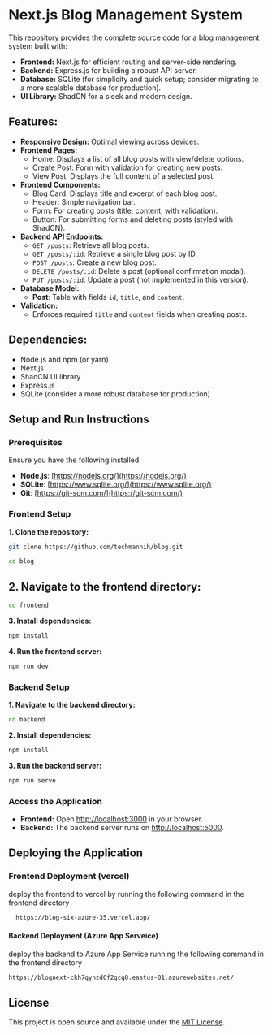 # Next.js Blog Management System

This repository provides the complete source code for a blog management system built with:

* **Frontend:** Next.js for efficient routing and server-side rendering.
* **Backend:** Express.js for building a robust API server.
* **Database:** SQLite (for simplicity and quick setup; consider migrating to a more scalable database for production).
* **UI Library:** ShadCN for a sleek and modern design.

## Features:

* **Responsive Design:** Optimal viewing across devices.
* **Frontend Pages:**
    * Home: Displays a list of all blog posts with view/delete options.
    * Create Post: Form with validation for creating new posts.
    * View Post: Displays the full content of a selected post.
* **Frontend Components:**
    * Blog Card: Displays title and excerpt of each blog post.
    * Header: Simple navigation bar.
    * Form: For creating posts (title, content, with validation).
    * Button: For submitting forms and deleting posts (styled with ShadCN).
* **Backend API Endpoints:**
    * `GET /posts`: Retrieve all blog posts.
    * `GET /posts/:id`: Retrieve a single blog post by ID.
    * `POST /posts`: Create a new blog post.
    * `DELETE /posts/:id`: Delete a post (optional confirmation modal).
    * `PUT /posts/:id`: Update a post (not implemented in this version).
* **Database Model:**
    * **Post**: Table with fields `id`, `title`, and `content`.
* **Validation:**
    * Enforces required `title` and `content` fields when creating posts.

## Dependencies:

* Node.js and npm (or yarn)
* Next.js
* ShadCN UI library
* Express.js
* SQLite (consider a more robust database for production)

## Setup and Run Instructions

### Prerequisites

Ensure you have the following installed:

- **Node.js**: [https://nodejs.org/](https://nodejs.org/)
- **SQLite**: [https://www.sqlite.org/](https://www.sqlite.org/)
- **Git**: [https://git-scm.com/](https://git-scm.com/)

### Frontend Setup

**1. Clone the repository:**

```bash
git clone https://github.com/techmannih/blog.git
```
```bash
cd blog
```

## 2. Navigate to the frontend directory: 

```bash
cd frontend
```

**3. Install dependencies:**

```bash
npm install
```

**4. Run the frontend server:**

```bash
npm run dev
```

### Backend Setup

**1. Navigate to the backend directory:**

```bash
cd backend
```

**2. Install dependencies:**

```bash
npm install
```

**3. Run the backend server:**

```bash
npm run serve
```

### Access the Application

- **Frontend:** Open [http://localhost:3000](http://localhost:3000) in your browser.
- **Backend:** The backend server runs on [http://localhost:5000](http://localhost:5000).


## Deploying the Application

 ### Frontend Deployment (vercel)
 deploy the frontend to vercel by running the following command in the frontend directory
 ```bash    
   https://blog-six-azure-35.vercel.app/
 ```


 #### Backend Deployment (Azure App Serveice)
 deploy the backend to Azure App Service running the following command in the frontend directory

```bash
https://blognext-ckh7gyhzd6f2gcg8.eastus-01.azurewebsites.net/
```

## License

This project is open source and available under the [MIT License](LICENSE).